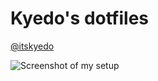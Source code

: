 # Kyedo's dotfiles

[@itskyedo](https://x.com/itskyedo)

![Screenshot of my setup](https://i.imgur.com/KoKW1qU.png)
